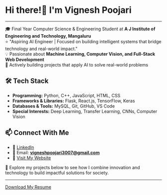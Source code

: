 # Hi there!👋 I'm Vignesh Poojari  
---
🎓 Final Year Computer Science & Engineering Student at **A J Institute of Engineering and Technology, Mangaluru**   
⭐ "Aspiring AI Engineer | Focused on building intelligent systems that bridge technology and real-world impact."  
💡 Passionate about **Machine Learning, Computer Vision, and Full-Stack Web Development**  
🚀 Actively building projects that apply AI to solve real-world problems

## 🛠️ Tech Stack
- **Programming:** Python, C++, JavaScript, HTML, CSS  
- **Frameworks & Libraries:** Flask, React.js, TensorFlow, Keras 
- **Databases & Tools:** MySQL, Git, GitHub, VS Code  
- **Special Interests:** Deep Learning, Transfer Learning, CNNs, Computer Vision    

## 📫 Connect With Me
- 💼 [LinkedIn](https://www.linkedin.com/in/vignesh-p3007)  
- 📧 Email: **vigneshpoojari3007@gmail.com**
- 🔗 [Visit My Website](https://vignesh-p3007.github.io/portfolio)

📂 Explore my projects below to see how I combine innovation and technology to build impactful solutions for society.  

---
[Download My Resume](Vignesh-Full-Stack-Developer.pdf)
